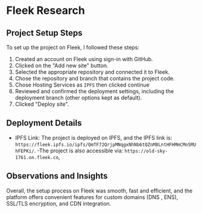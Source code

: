 # Fleek Research

## Project Setup Steps
To set up the project on Fleek, I followed these steps:

1. Created an account on Fleek using sign-in with GitHub.
2. Clicked on the "Add new site" button.
3. Selected the appropriate repository and connected it to Fleek.
4. Chose the repository and branch that contains the project code.
5. Chose Hosting Services as ```IPFS``` then clicked continue
6. Reviewed and confirmed the deployment settings, including the deployment branch (other options kept as default).
7. Clicked "Deploy site".


## Deployment Details

- IPFS Link: The project is deployed on IPFS, and the IPFS link is: `https://fleek.ipfs.io/ipfs/QmTF72QrjpMNqgxNhNb6tQZnM8LntHFHMmCMnSMUhFEPKi/`.
-The project is also accessible via: `https://old-sky-1761.on.fleek.co`, 

## Observations and Insights

Overall, the setup process on Fleek was smooth, fast and efficient, and the platform offers convenient features for custom domains (DNS , ENS), SSL/TLS encryption, and CDN integration.

